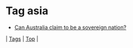 <!--
title: Tag asia
date: 2020-06-28T15:26:58.996Z
tags:
-->
# Tag asia

 * [Can Australia claim to be a sovereign nation?](64659345713.md)

| [Tags](tags.md) | [Top](index.md) |

